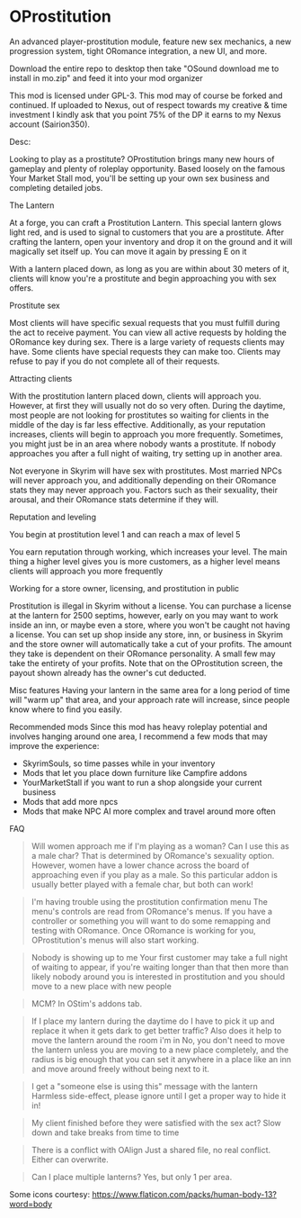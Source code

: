 # OProstitution

 
An advanced player-prostitution module, feature new sex mechanics, a new progression system, tight ORomance integration, a new UI, and more.

Download the entire repo to desktop then take "OSound download me to install in mo.zip" and feed it into your mod organizer

This mod is licensed under GPL-3. This mod may of course be forked and continued. If uploaded to Nexus, out of respect towards my creative & time investment I kindly ask that you point 75% of the DP it earns to my Nexus account (Sairion350).

Desc:

Looking to play as a prostitute? OProstitution brings many new hours of gameplay and plenty of roleplay opportunity. Based loosely on the famous Your Market Stall mod, you'll be setting up your own sex business and completing detailed jobs. 



The Lantern

At a forge, you can craft a Prostitution Lantern. This special lantern glows light red, and is used to signal to customers that you are a prostitute. After crafting the lantern, open your inventory and drop it on the ground and it will magically set itself up. You can move it again by pressing E on it 

With a lantern placed down, as long as you are within about 30 meters of it, clients will know you're a prostitute and begin approaching you with sex offers.



Prostitute sex 

Most clients will have specific sexual requests that you must fulfill during the act to receive payment. You can view all active requests by holding the ORomance key during sex. There is a large variety of requests clients may have. Some clients have special requests they can make too. Clients may refuse to pay if you do not complete all of their requests.

Attracting clients

With the prostitution lantern placed down, clients will approach you. However, at first they will usually not do so very often. During the daytime, most people are not looking for prostitutes so waiting for clients in the middle of the day is far less effective. Additionally, as your reputation increases, clients will begin to approach you more frequently. Sometimes, you might just be in an area where nobody wants a prostitute. If nobody approaches you after a full night of waiting, try setting up in another area.

Not everyone in Skyrim will have sex with prostitutes. Most married NPCs will never approach you, and additionally depending on their ORomance stats they may never approach you. Factors such as their sexuality, their arousal, and their ORomance stats determine if they will.

Reputation and leveling

You begin at prostitution level 1 and can reach a max of level 5

You earn reputation through working, which increases your level. The main thing a higher level gives you is more customers, as a higher level means clients will approach you more frequently

Working for a store owner, licensing, and prostitution in public

Prostitution is illegal in Skyrim without a license. You can purchase a license at the lantern for 2500 septims, however, early on you may want to work inside an inn, or maybe even a store, where you won't be caught not having a license. You can set up shop inside any store, inn, or business in Skyrim and the store owner will automatically take a cut of your profits. The amount they take is dependent on their ORomance personality. A small few may take the entirety of your profits.
Note that on the OProstitution screen, the payout shown already has the owner's cut deducted.

Misc features
Having your lantern in the same area for a long period of time will "warm up" that area, and your approach rate will increase, since people know where to find you easily.

Recommended mods
Since this mod has heavy roleplay potential and involves hanging around one area, I recommend a few mods that may improve the experience:
- SkyrimSouls, so time passes while in your inventory
- Mods that let you place down furniture like Campfire addons
- YourMarketStall if you want to run a  shop alongside your current business
- Mods that add more npcs
- Mods that make NPC AI more complex and travel around more often

FAQ

> Will women approach me if I'm playing as a woman? Can I use this as a male char?
That is determined by ORomance's sexuality option. However, women have a lower chance across the board of approaching even if you play as a male. So this particular addon is usually better played with a female char, but both can work!

>I'm having trouble using the prostitution confirmation menu
The menu's controls are read from ORomance's menus. If you have a controller or something you will want to do some remapping and testing with ORomance. Once ORomance is working for you, OProstitution's menus will also start working.

>Nobody is showing up to me
Your first customer may take a full night of waiting to appear, if you're waiting longer than that then more than likely nobody around you is interested in prostitution and you should move to a new place with new people

>MCM?
In OStim's addons tab.

>If I place my lantern during the daytime do I have to pick it up and replace it when it gets dark to get better traffic? Also does it help to move the lantern around the room i'm in
No, you don't need to move the lantern unless you are moving to a new place completely, and the radius is big enough that you can set it anywhere in a place like an inn and move around freely without being next to it.

>I get a "someone else is using this" message with the lantern
Harmless side-effect, please ignore until I get a proper way to hide it in!

>My client finished before they were satisfied with the sex act?
Slow down and take breaks from time to time

>There is a conflict with OAlign
Just a shared file, no real conflict. Either can overwrite.

>Can I place multiple lanterns?
Yes, but only 1 per area. 

Some icons courtesy: https://www.flaticon.com/packs/human-body-13?word=body






